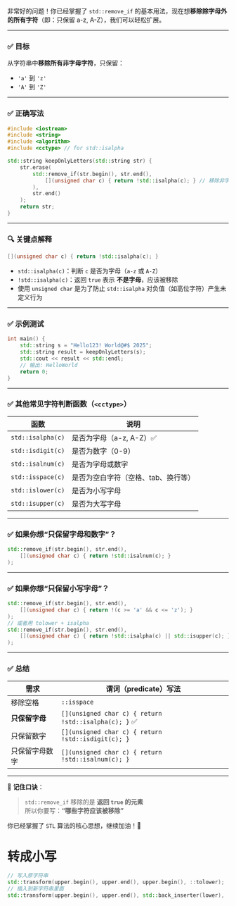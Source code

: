 非常好的问题！你已经掌握了 `std::remove_if` 的基本用法，现在想**移除除字母外的所有字符**（即：只保留 a-z, A-Z），我们可以轻松扩展。

---

### ✅ 目标

从字符串中**移除所有非字母字符**，只保留：
- `'a'` 到 `'z'`
- `'A'` 到 `'Z'`

---

### ✅ 正确写法

```cpp
#include <iostream>
#include <string>
#include <algorithm>
#include <cctype> // for std::isalpha

std::string keepOnlyLetters(std::string str) {
    str.erase(
        std::remove_if(str.begin(), str.end(),
            [](unsigned char c) { return !std::isalpha(c); } // 移除非字母
        ),
        str.end()
    );
    return str;
}
```

---

### 🔍 关键点解释

```cpp
[](unsigned char c) { return !std::isalpha(c); }
```

- `std::isalpha(c)`：判断 `c` 是否为字母（`a-z` 或 `A-Z`）
- `!std::isalpha(c)`：返回 `true` 表示 **不是字母**，应该被移除
- 使用 `unsigned char` 是为了防止 `std::isalpha` 对负值（如高位字符）产生未定义行为

---

### ✅ 示例测试

```cpp
int main() {
    std::string s = "Hello123! World@#$ 2025";
    std::string result = keepOnlyLetters(s);
    std::cout << result << std::endl; 
    // 输出: HelloWorld
    return 0;
}
```

---

### ✅ 其他常见字符判断函数（`<cctype>`）

| 函数              | 说明                                |
| ----------------- | ----------------------------------- |
| `std::isalpha(c)` | 是否为字母（a-z, A-Z）✅             |
| `std::isdigit(c)` | 是否为数字（0-9）                   |
| `std::isalnum(c)` | 是否为字母或数字                    |
| `std::isspace(c)` | 是否为空白字符（空格、tab、换行等） |
| `std::islower(c)` | 是否为小写字母                      |
| `std::isupper(c)` | 是否为大写字母                      |

---

### ✅ 如果你想“只保留字母和数字”？

```cpp
std::remove_if(str.begin(), str.end(),
    [](unsigned char c) { return !std::isalnum(c); }
);
```

---

### ✅ 如果你想“只保留小写字母”？

```cpp
std::remove_if(str.begin(), str.end(),
    [](unsigned char c) { return !(c >= 'a' && c <= 'z'); }
);
// 或者用 tolower + isalpha
std::remove_if(str.begin(), str.end(),
    [](unsigned char c) { return !std::isalpha(c) || std::isupper(c); }
);
```

---

### ✅ 总结

| 需求           | 谓词（predicate）写法                                |
| -------------- | ---------------------------------------------------- |
| 移除空格       | `::isspace`                                          |
| **只保留字母** | `[](unsigned char c) { return !std::isalpha(c); }` ✅ |
| 只保留数字     | `[](unsigned char c) { return !std::isdigit(c); }`   |
| 只保留字母数字 | `[](unsigned char c) { return !std::isalnum(c); }`   |

---

🎯 **记住口诀**：
> `std::remove_if` 移除的是 **返回 `true` 的元素**  
> 所以你要写：**“哪些字符应该被移除”**

你已经掌握了 `STL` 算法的核心思想，继续加油！💪

# 转成小写

```c++
// 写入原字符串
std::transform(upper.begin(), upper.end(), upper.begin(), ::tolower);
// 插入到新字符串里面
std::transform(upper.begin(), upper.end(), std::back_inserter(lower), ::tolower);
```

